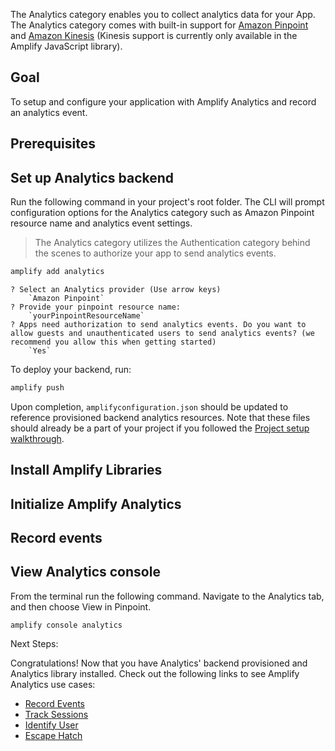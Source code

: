 The Analytics category enables you to collect analytics data for your App. The Analytics category comes with built-in support for [Amazon Pinpoint](https://aws.amazon.com/pinpoint) and [Amazon Kinesis](https://aws.amazon.com/kinesis) (Kinesis support is currently only available in the Amplify JavaScript library).

## Goal

To setup and configure your application with Amplify Analytics and record an analytics event.

## Prerequisites

<inline-fragment platform="ios" src="~/lib/analytics/fragments/ios/getting-started/10_preReq.md"></inline-fragment> <inline-fragment platform="android" src="~/lib/analytics/fragments/android/getting-started/10_preReq.md"></inline-fragment> <inline-fragment platform="flutter" src="~/lib/analytics/fragments/flutter/getting-started/10_preReq.md"></inline-fragment>

## Set up Analytics backend

Run the following command in your project's root folder. The CLI will prompt configuration options for the Analytics category such as Amazon Pinpoint resource name and analytics event settings.

> The Analytics category utilizes the Authentication category behind the scenes to authorize your app to send analytics events.

```bash
amplify add analytics
```

```console
? Select an Analytics provider (Use arrow keys)
    `Amazon Pinpoint`
? Provide your pinpoint resource name: 
    `yourPinpointResourceName`
? Apps need authorization to send analytics events. Do you want to allow guests and unauthenticated users to send analytics events? (we recommend you allow this when getting started) 
    `Yes`
```

To deploy your backend, run:

```bash
amplify push
```

Upon completion, `amplifyconfiguration.json` should be updated to reference provisioned backend analytics resources. Note that these files should already be a part of your project if you followed the [Project setup walkthrough](~/lib/project-setup/create-application.md).

## Install Amplify Libraries

<inline-fragment platform="ios" src="~/lib/analytics/fragments/ios/getting-started/20_installLib.md"></inline-fragment> <inline-fragment platform="android" src="~/lib/analytics/fragments/android/getting-started/20_installLib.md"></inline-fragment> <inline-fragment platform="flutter" src="~/lib/analytics/fragments/flutter/getting-started/20_installLib.md"></inline-fragment>

## Initialize Amplify Analytics

<inline-fragment platform="ios" src="~/lib/analytics/fragments/ios/getting-started/30_initAnalytics.md"></inline-fragment> <inline-fragment platform="android" src="~/lib/analytics/fragments/android/getting-started/30_initAnalytics.md"></inline-fragment> <inline-fragment platform="flutter" src="~/lib/analytics/fragments/flutter/getting-started/30_initAnalytics.md"></inline-fragment>

## Record events

<inline-fragment platform="ios" src="~/lib/analytics/fragments/ios/getting-started/40_record.md"></inline-fragment> <inline-fragment platform="android" src="~/lib/analytics/fragments/android/getting-started/40_record.md"></inline-fragment> <inline-fragment platform="flutter" src="~/lib/analytics/fragments/flutter/getting-started/40_record.md"></inline-fragment>

## View Analytics console

From the terminal run the following command. Navigate to the Analytics tab, and then choose View in Pinpoint.

```console
amplify console analytics
```

Next Steps:

Congratulations! Now that you have Analytics' backend provisioned and Analytics library installed.  Check out the following links to see Amplify Analytics use cases:

* [Record Events](~/lib/analytics/record.md)
* [Track Sessions](~/lib/analytics/autotrack.md)
* [Identify User](~/lib/analytics/identifyuser.md)
* [Escape Hatch](~/lib/analytics/escapehatch.md)